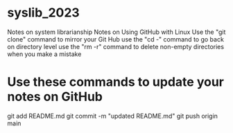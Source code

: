 # syslib_2023
 Notes on system librarianship 
 Notes on Using GitHub with Linux
 Use the "git clone" command to mirror your Git Hub
 use the "cd -" command to go back on directory level 
 use the "rm -r" command to delete non-empty directories when you make a mistake
 
# Use these commands to update your notes on GitHub
 git add README.md 
 git commit -m "updated README.md"
 git push origin main 
 
